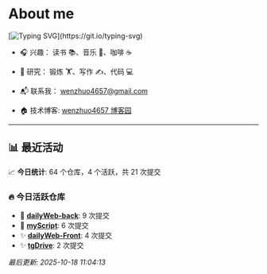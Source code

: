 # About me
[![Typing SVG](https://readme-typing-svg.demolab.com?font=Fira+Code&size=15&pause=1000&color=F72F80&width=435&lines=%E6%88%91%E6%98%AF%E4%B8%80%E4%B8%AA%E9%97%B2%E6%95%A3%E4%BA%BA%E5%91%98%EF%BC%8C%E6%97%A0%E6%89%80%E4%BA%8B%E4%BA%8B%E5%8D%B4%E5%8F%88%E5%BF%99%E7%A2%8C%E6%97%A0%E6%AF%94%E6%98%AF%E6%88%91%E7%9A%84%E6%9C%80%E4%BD%B3%E4%BB%A3%E8%A8%80!)](https://git.io/typing-svg)

- 🎧 兴趣： 读书 📚、音乐 🎵、咖啡 ☕  
- 🧪 研究： 锻炼 🏋️、写作 ✍️、代码 💻  

- 📬 联系我： wenzhuo4657@gmail.com  
- 🏠 技术博客:  [wenzhuo4657 博客园](https://www.cnblogs.com/wenzhuo4657)
---

## 📊 最近活动

📈 **今日统计**: 64 个仓库，4 个活跃，共 21 次提交

### 🔥 今日活跃仓库

- 🚀 **[dailyWeb-back](https://github.com/wenzhuo4657/dailyWeb-back)**: 9 次提交
- 🚀 **[myScript](https://github.com/wenzhuo4657/myScript)**: 6 次提交
- ✨ **[dailyWeb-Front](https://github.com/wenzhuo4657/dailyWeb-Front)**: 4 次提交
- ✨ **[tgDrive](https://github.com/wenzhuo4657/tgDrive)**: 2 次提交


*最后更新: 2025-10-18 11:04:13*
